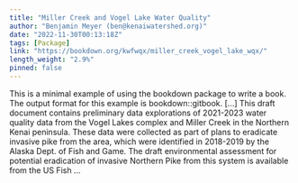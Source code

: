```yaml
---
title: "Miller Creek and Vogel Lake Water Quality"
author: "Benjamin Meyer (ben@kenaiwatershed.org)"
date: "2022-11-30T00:13:18Z"
tags: [Package]
link: "https://bookdown.org/kwfwqx/miller_creek_vogel_lake_wqx/"
length_weight: "2.9%"
pinned: false
---
```


This is a minimal example of using the bookdown package to write a book. The output format for this example is bookdown::gitbook. [...] This draft document contains preliminary data explorations of 2021-2023 water quality data from the Vogel Lakes complex and Miller Creek in the Northern Kenai peninsula. These data were collected as part of plans to eradicate invasive pike from the area, which were identified in 2018-2019 by the Alaska Dept. of Fish and Game. The draft environmental assessment for potential eradication of invasive Northern Pike from this system is available from the US Fish ...
